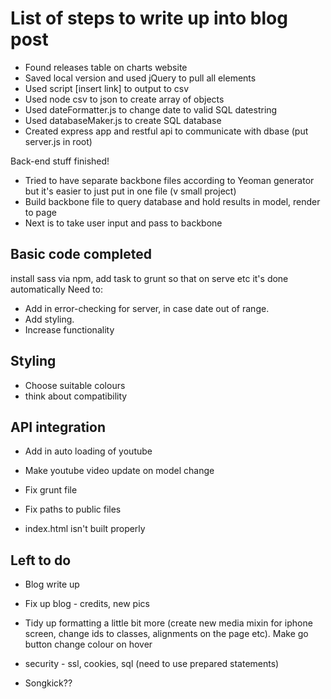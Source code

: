 List of steps to write up into blog post
========================================

* Found releases table on charts website
* Saved local version and used jQuery to pull all <tr> elements
* Used script [insert link] to output to csv
* Used node csv to json to create array of objects
* Used dateFormatter.js to change date to valid SQL datestring
* Used databaseMaker.js to create SQL database
* Created express app and restful api to communicate with dbase (put server.js in root)

Back-end stuff finished!

* Tried to have separate backbone files according to Yeoman generator but it's easier to just put in one file (v small project)
* Build backbone file to query database and hold results in model, render to page
* Next is to take user input and pass to backbone

Basic code completed
--------------------

install sass via npm, add task to grunt so that on serve etc it's done automatically
Need to:
* Add in error-checking for server, in case date out of range.
* Add styling.
* Increase functionality

Styling
-------

* Choose suitable colours
* think about compatibility

API integration
---------------

* Add in auto loading of youtube

* Make youtube video update on model change
* Fix grunt file
* Fix paths to public files
* index.html isn't built properly

Left to do
----------

* Blog write up
* Fix up blog - credits, new pics
* Tidy up formatting a little bit more (create new media mixin for iphone screen, change ids to classes, alignments on the page etc). Make go button change colour on hover
* security - ssl, cookies, sql (need to use prepared statements)

* Songkick??